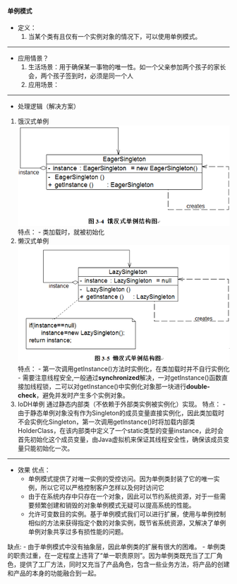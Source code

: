 #### 单例模式


* 定义：
    1. 当某个类有且仅有一个实例对象的情况下，可以使用单例模式。
-----
* 应用情景？
    1. 生活场景：用于确保某一事物的唯一性。如一个父亲参加两个孩子的家长会，两个孩子签到时，必须是同一个人
    2. 应用场景： 

-------
*  处理逻辑（解决方案）

1. 饿汉式单例
    ![eagersingleton.gif](eagersingleton.gif)
    特点：
        - 类加载时，就被初始化
2. 懒汉式单例
    ![lazsingleton.gif](lazysingleton.gif)
    特点：
        - 第一次调用getInstance()方法时实例化，在类加载时并不自行实例化
        - 需要注意线程安全,一般通过**synchronized**解决，一对getInstance()函数直接加线程锁，二可以对getInstance()中实例化对象那一块进行**double-check**，避免并发时产生多个实例对象。
3. IoDH单例
    通过静态内部类（不依赖于外部类实例被实例化）实现。
    特点：
        - 由于静态单例对象没有作为Singleton的成员变量直接实例化，因此类加载时不会实例化Singleton，第一次调用getInstance()时将加载内部类HolderClass，在该内部类中定义了一个static类型的变量instance，此时会首先初始化这个成员变量，由Java虚拟机来保证其线程安全性，确保该成员变量只能初始化一次。

--------
* 效果
 优点：
 	- 单例模式提供了对唯一实例的受控访问。因为单例类封装了它的唯一实例，所以它可以严格控制客户怎样以及何时访问它
 	- 由于在系统内存中只存在一个对象，因此可以节约系统资源，对于一些需要频繁创建和销毁的对象单例模式无疑可以提高系统的性能。
 	- 允许可变数目的实例。基于单例模式我们可以进行扩展，使用与单例控制相似的方法来获得指定个数的对象实例，既节省系统资源，又解决了单例单例对象共享过多有损性能的问题。

 缺点: 
 	- 由于单例模式中没有抽象层，因此单例类的扩展有很大的困难。
 	- 单例类的职责过重，在一定程度上违背了“单一职责原则”。因为单例类既充当了工厂角色，提供了工厂方法，同时又充当了产品角色，包含一些业务方法，将产品的创建和产品的本身的功能融合到一起。